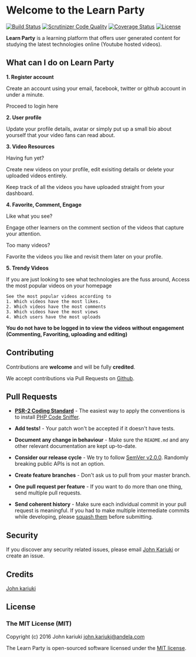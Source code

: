 # Welcome to the Learn Party


[![Build Status](https://travis-ci.org/andela-jkariuki/checkpoint-four-learn-party.svg?branch=master)](https://travis-ci.org/andela-jkariuki/checkpoint-four-learn-party)
[![Scrutinizer Code Quality](https://scrutinizer-ci.com/g/andela-jkariuki/checkpoint-four-learn-party/badges/quality-score.png?b=staging)](https://scrutinizer-ci.com/g/andela-jkariuki/checkpoint-four-learn-party/?branch=staging)
[![Coverage Status](https://coveralls.io/repos/github/andela-jkariuki/checkpoint-four-learn-party/badge.svg?branch=staging)](https://coveralls.io/github/andela-jkariuki/checkpoint-four-learn-party?branch=staging)
[![License](https://poser.pugx.org/laravel/framework/license.svg)](https://packagist.org/packages/laravel/framework)

**Learn Party** is a learning platform that offers user generated content for studying the latest technologies online (Youtube hosted videos).

## What can I do on Learn Party

**1. Register account**

Create an account using your email, facebook, twitter or github account in under a minute.

Proceed to login here

**2. User profile**

Update your profile details, avatar or simply put up a small bio about yourself that your video fans can read about. 

**3. Video Resources**

Having fun yet?

Create new videos on your profile, edit exisiting details or delete your uploaded videos entirely.

Keep track of all the videos you have uploaded straight from your dashboard.

**4. Favorite, Comment, Engage**

Like what you see?

Engage other learners on the comment section of the videos that capture your attention.

Too many videos?

Favorite the videos you like and revisit them later on your profile.

**5. Trendy Videos**

If you are just looking to see what technologies are the fuss around, Access the most popular videos on your homepage

```
See the most popular videos according to
1. Which videos have the most likes.
2. Which videos have the most comments
3. Which videos have the most views
4. Which users have the most uploads
```

**You do not have to be logged in to view the videos without engagement (Commenting, Favoriting, uploading and editing)**

## Contributing

Contributions are **welcome** and will be fully **credited**.

We accept contributions via Pull Requests on [Github](https://github.com/andela-jkariuki/checkpoint-three-naija-emoji).

## Pull Requests

- **[PSR-2 Coding Standard](https://github.com/php-fig/fig-standards/blob/master/accepted/PSR-2-coding-style-guide.md)** - The easiest way to apply the conventions is to install [PHP Code Sniffer](http://pear.php.net/package/PHP_CodeSniffer).

- **Add tests!** - Your patch won't be accepted if it doesn't have tests.

- **Document any change in behaviour** - Make sure the `README.md` and any other relevant documentation are kept up-to-date.

- **Consider our release cycle** - We try to follow [SemVer v2.0.0](http://semver.org/). Randomly breaking public APIs is not an option.

- **Create feature branches** - Don't ask us to pull from your master branch.

- **One pull request per feature** - If you want to do more than one thing, send multiple pull requests.

- **Send coherent history** - Make sure each individual commit in your pull request is meaningful. If you had to make multiple intermediate commits while developing, please [squash them](http://www.git-scm.com/book/en/v2/Git-Tools-Rewriting-History#Changing-Multiple-Commit-Messages) before submitting.

## Security

If you discover any security related issues, please email [John Kariuki](john.kariuki@andela.com) or create an issue.

## Credits

[John kariuki](https://github.com/andela-jkariuki)

## License

### The MIT License (MIT)

Copyright (c) 2016 John kariuki <john.kariuki@andela.com>

The Learn Party is open-sourced software licensed under the [MIT license](http://opensource.org/licenses/MIT).
